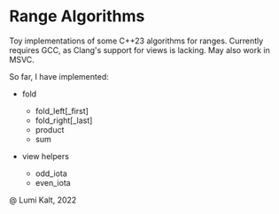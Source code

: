 # Range Algorithms

Toy implementations of some C++23 algorithms for ranges.
Currently requires GCC, as Clang's support for views is lacking.
May also work in MSVC.

So far, I have implemented:

- fold
  - fold_left\[_first\]
  - fold_right\[_last\]
  - product
  - sum

- view helpers
  - odd_iota
  - even_iota

@ Lumi Kalt, 2022
